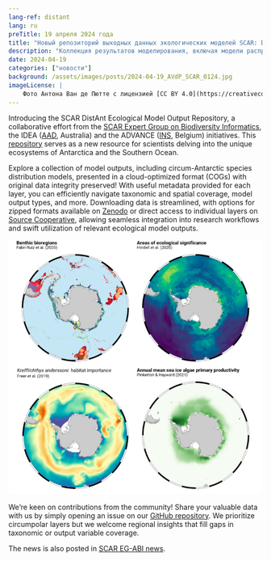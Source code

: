 ```yaml
---
lang-ref: distant
lang: ru
preTitle: 19 апреля 2024 года
title: "Новый репозиторий выходных данных экологических моделей SCAR: DistAnt"
description: "Коллекция результатов моделирования, включая модели распределения видов вокруг Антарктики, представленные в облачном оптимизированном формате (COGs) с сохранением целостности исходных данных"
date: 2024-04-19
categories: ["новости"]
background: /assets/images/posts/2024-04-19_AVdP_SCAR_0124.jpg
imageLicense: |
    Фото Антона Ван де Пютте с лицензией [CC BY 4.0](https://creativecommons.org/licenses/by/4.0/)
---
```


Introducing the SCAR DistAnt Ecological Model Output Repository, a collaborative effort from the [SCAR Expert Group on Biodiversity Informatics](https://scar.org/science/life/egabi), the IDEA ([AAD](https://www.antarctica.gov.au/science/), Australia) and the ADVANCE ([INS](https://www.naturalsciences.be/en), Belgium) initiatives. This [repository](https://github.com/SCAR/distant) serves as a new resource for scientists delving into the unique ecosystems of Antarctica and the Southern Ocean. 

Explore a collection of model outputs, including circum-Antarctic species distribution models, presented in a cloud-optimized format (COGs) with original data integrity preserved! With useful metadata provided for each layer, you can efficiently navigate taxonomic and spatial coverage, model output types, and more. Downloading data is streamlined, with options for zipped formats available on [Zenodo](https://zenodo.org/records/10946892) or direct access to individual layers on [Source Cooperative](https://beta.source.coop/repositories/scar/distant/description/), allowing seamless integration into research workflows and swift utilization of relevant ecological model outputs.

![/assets/images/posts/2024-04-19_SCAR-DistAnt-740x740.png](/assets/images/posts/2024-04-19_SCAR-DistAnt-740x740.png)

We’re keen on contributions from the community! Share your valuable data with us by simply opening an issue on our [GitHub repository](https://github.com/SCAR/distant). We prioritize circumpolar layers but we welcome regional insights that fill gaps in taxonomic or output variable coverage.

The news is also posted in [SCAR EG-ABI news](https://scar.org/scar-news/life-sciences/eg-abi-news/model-output-repository).
